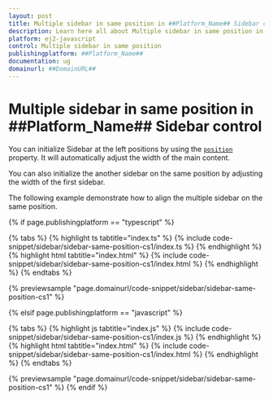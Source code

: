 ```yaml
---
layout: post
title: Multiple sidebar in same position in ##Platform_Name## Sidebar control | Syncfusion
description: Learn here all about Multiple sidebar in same position in Syncfusion ##Platform_Name## Sidebar control of Syncfusion Essential JS 2 and more.
platform: ej2-javascript
control: Multiple sidebar in same position 
publishingplatform: ##Platform_Name##
documentation: ug
domainurl: ##DomainURL##
---
```


# Multiple sidebar in same position in ##Platform_Name## Sidebar control

You can initialize Sidebar at the left positions by using the [`position`](../../api/sidebar/#position) property. It will automatically adjust the width of the main content.

You can also initialize the another sidebar on the same position by adjusting the width of the first sidebar.

The following example demonstrate how to align the multiple sidebar on the same position.

{% if page.publishingplatform == "typescript" %}

 {% tabs %}
{% highlight ts tabtitle="index.ts" %}
{% include code-snippet/sidebar/sidebar-same-position-cs1/index.ts %}
{% endhighlight %}
{% highlight html tabtitle="index.html" %}
{% include code-snippet/sidebar/sidebar-same-position-cs1/index.html %}
{% endhighlight %}
{% endtabs %}
        
{% previewsample "page.domainurl/code-snippet/sidebar/sidebar-same-position-cs1" %}

{% elsif page.publishingplatform == "javascript" %}

{% tabs %}
{% highlight js tabtitle="index.js" %}
{% include code-snippet/sidebar/sidebar-same-position-cs1/index.js %}
{% endhighlight %}
{% highlight html tabtitle="index.html" %}
{% include code-snippet/sidebar/sidebar-same-position-cs1/index.html %}
{% endhighlight %}
{% endtabs %}

{% previewsample "page.domainurl/code-snippet/sidebar/sidebar-same-position-cs1" %}
{% endif %}
